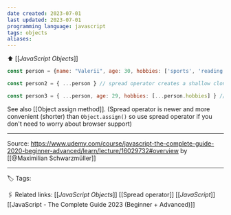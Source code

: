 ```yaml
---
date created: 2023-07-01
last updated: 2023-07-01
programming language: javascript
tags: objects
aliases: 
---
```

⬆ [[_JavaScript Objects_]]

```js
const person = {name: "Valerii", age: 30, hobbies: ['sports', 'reading']}

const person2 = { ...person } // spread operator creates a shallow clone, so the hobbies array is just the reference value/address for the original array

const person3 = { ...person, age: 29, hobbies: [...person.hobbies] } // You can overwrite properties of the original array like this and you if can use a 2nd spread operatorr like this to clone the orignal hobbies array, making a new one with its own reference value/address

```
See also [[Object assign method]]. (Spread operator is newer and more convenient (shorter) than `Object.assign()` so use spread operator if you don't need to worry about browser support)

---

Source: https://www.udemy.com/course/javascript-the-complete-guide-2020-beginner-advanced/learn/lecture/16029732#overview by [[@Maximilian Schwarzmüller]]

---
🏷 Tags: 

🖇 Related links:
[[_JavaScript Objects_]]
[[Spread operator]]
[[_JavaScript_]]
[[JavaScript - The Complete Guide 2023 (Beginner + Advanced)]]

